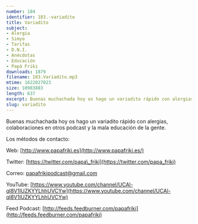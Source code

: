 ```yaml
---
number: 184
identifier: 183.-variadito
title: Variadito
subject:
- Alergia
- Simyo
- Tarifas
- D.N.I.
- Anécdotas
- Educación
- Papá Friki
downloads: 1879
filename: 183.Variadito.mp3
mtime: 1622027023
size: 10983883
length: 637
excerpt: Buenas muchachada hoy os hago un variadito rápido con alergias, colaboraciones en otros podcast y mala educación de la gente
slug: variadito
---
```

Buenas muchachada hoy os hago un variadito rápido con alergias, colaboraciones en otros podcast y la mala educación de la gente.

Los métodos de contacto:

Web: [http://www.papafriki.es](http://www.papafriki.es/)

Twitter: [https://twitter.com/papa\_friki](https://twitter.com/papa_friki)

Correo: [papafrikipodcast@gmail.com](https://archive.org/details/papafrikipodast@gmail.com)

YouTube: [https://www.youtube.com/channel/UCAl-ql8V1IUZKYYLhhUVCYw](https://www.youtube.com/channel/UCAl-ql8V1IUZKYYLhhUVCYw)

Feed Podcast: [http://feeds.feedburner.com/papafriki](http://feeds.feedburner.com/papafriki)